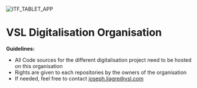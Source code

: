 ![ITF_TABLET_APP](https://vsl.com/wp-content/uploads/2020/09/cropped-VSLLOGO.png)

# VSL Digitalisation Organisation

**Guidelines:**

- All Code sources for the different digitalisation project need to be hosted on this organisation
- Rights are given to each repositories by the owners of the organisation
- If needed, feel free to contact joseph.liagre@vsl.com


